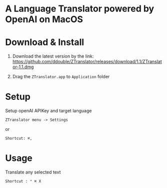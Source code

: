 A Language Translator powered by OpenAI on MacOS
==

# Download & Install

1. Download the latest version by the link:
https://github.com/ddouble/ZTranslator/releases/download/1.1/ZTranslator-1.1.dmg 

2. Drag the `ZTranslator.app` to `Application` folder


# Setup

Setup openAI APIKey and target language

``` ZTranslator menu -> Settings ```

or

``` Shortcut: ⌘, ```



# Usage

Translate any selected text

``` Shortcut : ⌃ ⌘ X ```

